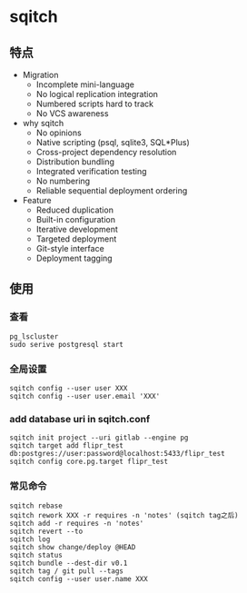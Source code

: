 # sqitch

## 特点

* Migration
  * Incomplete mini-language
  * No logical replication integration
  * Numbered scripts hard to track
  * No VCS awareness
* why sqitch
  * No opinions
  * Native scripting \(psql, sqlite3, SQL\*Plus\)
  * Cross-project dependency resolution
  * Distribution bundling
  * Integrated verification testing
  * No numbering
  * Reliable sequential deployment ordering
* Feature
  * Reduced duplication
  * Built-in configuration
  * Iterative development
  * Targeted deployment
  * Git-style interface
  * Deployment tagging  

## 使用

### 查看

```text
pg_lscluster
sudo serive postgresql start
```

### 全局设置

```text
sqitch config --user user XXX
sqitch config --user user.email 'XXX'
```

### add database uri in sqitch.conf

```text
sqitch init project --uri gitlab --engine pg
sqitch target add flipr_test db:postgres://user:password@localhost:5433/flipr_test
sqitch config core.pg.target flipr_test
```

### 常见命令

```text
sqitch rebase
sqitch rework XXX -r requires -n 'notes' (sqitch tag之后)
sqitch add -r requires -n 'notes'
sqitch revert --to 
sqitch log
sqitch show change/deploy @HEAD
sqitch status
sqitch bundle --dest-dir v0.1
sqitch tag / git pull --tags
sqitch config --user user.name XXX
```


